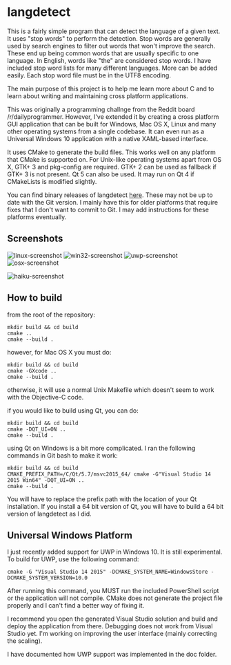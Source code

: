 langdetect
==========

This is a fairly simple program that can detect the language of a given text. It uses "stop words" to perform the detection. Stop words are generally used by search engines to filter out words that won't improve the search. These end up being common words that are usually specific to one language. In English, words like "the" are considered stop words. I have included stop word lists for many different languages. More can be added easily. Each stop word file must be in the UTF8 encoding. 

The main purpose of this project is to help me learn more about C and to learn about writing and maintaining cross platform applications.

This was originally a programming challnge from the Reddit board /r/dailyprogrammer. However, I've extended it
by creating a cross platform GUI application that can be built for Windows, Mac OS X, Linux and many other
operating systems from a single codebase. It can even run as a Universal Windows 10 application with a native XAML-based interface.

It uses CMake to generate the build files. This works well on any platform that CMake is supported on. For Unix-like
operating systems apart from OS X, GTK+ 3 and pkg-config are required. GTK+ 2 can be used as fallback if GTK+ 3 is not present. Qt 5 can also be used. It may run on Qt 4 if CMakeLists is modified slightly.  

You can find binary releases of langdetect [here](http://burace17.net/langdetect). These may not be up to date with the Git version. I mainly have this for older platforms that require fixes that I don't want to commit to Git. I may add instructions for these platforms eventually.

Screenshots
---------------
![linux-screenshot](http://i.imgur.com/syTbicB.png)
![win32-screenshot](http://i.imgur.com/FiHzkLu.png)
![uwp-screenshot](http://i.imgur.com/1sKwV41.png)
![osx-screenshot](http://i.imgur.com/GVSX4Jo.png)

![haiku-screenshot](http://i.imgur.com/R6pKzh5.png)

How to build
------------
from the root of the repository:

	mkdir build && cd build
	cmake ..
	cmake --build .

however, for Mac OS X you must do:

	mkdir build && cd build
	cmake -GXcode ..
	cmake --build .

otherwise, it will use a normal Unix Makefile which doesn't seem to work with the Objective-C code.

if you would like to build using Qt, you can do:

	mkdir build && cd build
	cmake -DQT_UI=ON ..
	cmake --build .

using Qt on Windows is a bit more complicated. I ran the following commands in Git bash to make it work:

	mkdir build && cd build
	CMAKE_PREFIX_PATH=/C/Qt/5.7/msvc2015_64/ cmake -G"Visual Studio 14 2015 Win64" -DQT_UI=ON ..
	cmake --build .

You will have to replace the prefix path with the location of your Qt installation. If you install a 64 bit version of
Qt, you will have to build a 64 bit version of langdetect as I did.

Universal Windows Platform
--------------------------------

I just recently added support for UWP in Windows 10. It is still experimental. To build for UWP, use the following command:

    cmake -G "Visual Studio 14 2015" -DCMAKE_SYSTEM_NAME=WindowsStore -DCMAKE_SYSTEM_VERSION=10.0

After running this command, you MUST run the included PowerShell script or the application will not compile. CMake does not generate the project file properly and I can't find a better way of fixing it. 

I recommend you open the generated Visual Studio solution and build and deploy the application from there. Debugging does not work from Visual Studio yet. I'm working on improving the user interface (mainly correcting the scaling).

I have documented how UWP support was implemented in the doc folder.  




